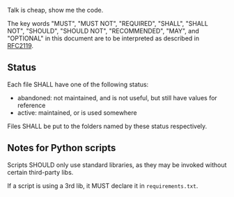 Talk is cheap, show me the code.

The key words "MUST", "MUST NOT", "REQUIRED", "SHALL", "SHALL NOT", "SHOULD", "SHOULD NOT", "RECOMMENDED", "MAY", and "OPTIONAL" in this document are to be interpreted as described in [RFC2119](https://www.rfc-editor.org/rfc/rfc2119).

## Status
Each file SHALL have one of the following status:
- abandoned: not maintained, and is not useful, but still have values for reference
- active: maintained, or is used somewhere

Files SHALL be put to the folders named by these status respectively.

## Notes for Python scripts
Scripts SHOULD only use standard libraries, as they may be invoked without certain third-party libs.

If a script is using a 3rd lib, it MUST declare it in `requirements.txt`.
